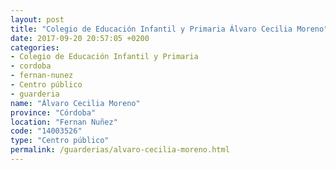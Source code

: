 ```yaml
---
layout: post
title: "Colegio de Educación Infantil y Primaria Álvaro Cecilia Moreno"
date: 2017-09-20 20:57:05 +0200
categories:
- Colegio de Educación Infantil y Primaria
- cordoba
- fernan-nunez
- Centro público
- guarderia
name: "Álvaro Cecilia Moreno"
province: "Córdoba"
location: "Fernan Nuñez"
code: "14003526"
type: "Centro público"
permalink: /guarderias/alvaro-cecilia-moreno.html
---
```

